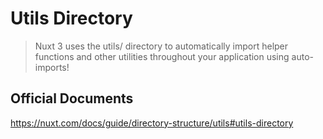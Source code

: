 # Utils Directory

> Nuxt 3 uses the utils/ directory to automatically import helper functions and other utilities throughout your application using auto-imports!

## Official Documents

https://nuxt.com/docs/guide/directory-structure/utils#utils-directory
